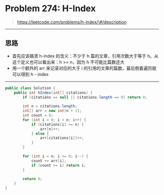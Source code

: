 # Problem 274: H-Index

> https://leetcode.com/problems/h-index/\#/description

--------

## 思路

* 首先应该搞清 h-index 的含义：不少于 h 篇的文章，引用次数大于等于 h。从这个定义也可以看出来：h &gt;= n，因为 h 不可能比篇数还大
* 用一个额外的 arr 来记录对应的大于 i 的引用的文章的篇数，最后倒着遍历就可以得到 h - index

--------

```java
public class Solution {
    public int hIndex(int[] citations) {
        if (citations == null || citations.length == 0) return 0;
        
        int n = citations.length;
        int[] arr = new int[n + 1];
        int count = 0;
        for (int i = 0; i < n; i++) {
            if (citations[i] >= n) {
                arr[n]++;
            } else {
                arr[citations[i]]++;
            }
        }
        
        for (int i = n; i >= 0; i--) {
            count += arr[i];
            if (count >= i) return i;
        }
        
        return 0;
    }
}
```





